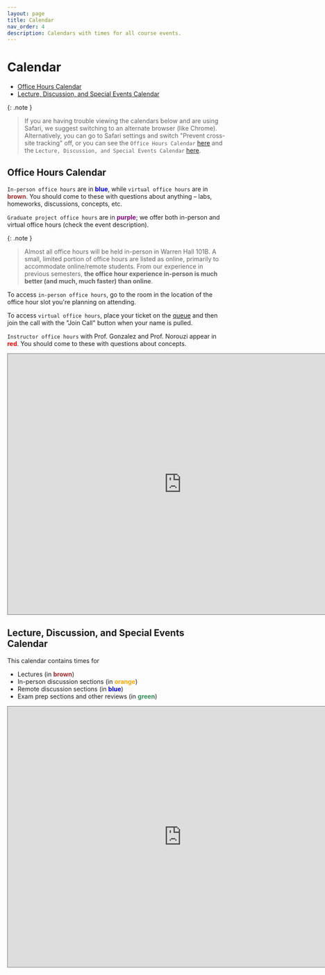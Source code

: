 ```yaml
---
layout: page
title: Calendar
nav_order: 4
description: Calendars with times for all course events.
---
```


# Calendar

* [Office Hours Calendar](#ohc)
* [Lecture, Discussion, and Special Events Calendar](#ldlc)

<!-- > :memo: **Note:** Sunrises are beautiful. -->


{: .note }
> If you are having trouble viewing the calendars below and are using Safari, we suggest switching to an alternate browser (like Chrome). Alternatively, you can go to Safari settings and switch "Prevent cross-site tracking" off, or you can see the `Office Hours Calendar` [here](https://calendar.google.com/calendar/embed?height=600&wkst=1&bgcolor=%23ffffff&ctz=America%2FLos_Angeles&showTitle=0&mode=WEEK&src=Y190OGE0MzY1cGhmY20wMGUyOW1oMXVha3Fuc0Bncm91cC5jYWxlbmRhci5nb29nbGUuY29t&src=Y19wZjBhcmZlYnBndGtiNTJlb25jbzNxMmVwMEBncm91cC5jYWxlbmRhci5nb29nbGUuY29t&src=Y19hZWNnMGE0djVlYmdjbDh0amo3cTcyNm9wNEBncm91cC5jYWxlbmRhci5nb29nbGUuY29t&src=Y19pZmlxOTA3MGI5OGprMDJoYnI4cDM3djNlc0Bncm91cC5jYWxlbmRhci5nb29nbGUuY29t&color=%237CB342&color=%23795548&color=%233F51B5&color=%23D50000) and the `Lecture, Discussion, and Special Events Calendar` [here](https://calendar.google.com/calendar/embed?height=600&wkst=1&bgcolor=%23ffffff&ctz=America%2FLos_Angeles&showTitle=0&mode=WEEK&src=Y191NGF0bWVhdGxwNzZ2ZXUyN3ZvMGFybm02Y0Bncm91cC5jYWxlbmRhci5nb29nbGUuY29t&src=Y190OGE0MzY1cGhmY20wMGUyOW1oMXVha3Fuc0Bncm91cC5jYWxlbmRhci5nb29nbGUuY29t&src=Y19mbzdiMzVzazY1Z25hZ212amhzMGtjY3RzOEBncm91cC5jYWxlbmRhci5nb29nbGUuY29t&color=%23F09300&color=%237CB342&color=%23795548).

<a name='ohc'></a>

## Office Hours Calendar

`In-person office hours` are in <span style="color:blue">**blue**</span>, while `virtual office hours` are in <span style="color:brown">**brown**</span>. You should come to these with questions about anything – labs, homeworks, discussions, concepts, etc. 

`Graduate project office hours` are in <span style="color:purple">**purple**</span>; we offer both in-person and virtual office hours (check the event description).

<!-- Click on each event to see which GSI and/or reader is running each office hour time.   -->

{: .note }
> Almost all office hours will be held in-person in Warren Hall 101B. A small, limited portion of office hours are listed as online, primarily to accommodate online/remote students. From our experience in previous semesters, **the office hour experience in-person is much better (and much, much faster) than online**.

To access `in-person office hours`, go to the room in the location of the office hour slot you're planning on attending.

To access `virtual office hours`, place your ticket on the [queue](http://oh.ds100.org/) and then join the call with the "Join Call" button when your name is pulled.

`Instructor office hours` with Prof. Gonzalez and Prof. Norouzi appear in <span style="color:red">**red**</span>. You should come to these with questions about concepts.

<iframe src="https://calendar.google.com/calendar/embed?height=600&wkst=1&bgcolor=%23ffffff&ctz=America%2FLos_Angeles&showTitle=0&mode=WEEK&src=Y190OGE0MzY1cGhmY20wMGUyOW1oMXVha3Fuc0Bncm91cC5jYWxlbmRhci5nb29nbGUuY29t&src=Y19wZjBhcmZlYnBndGtiNTJlb25jbzNxMmVwMEBncm91cC5jYWxlbmRhci5nb29nbGUuY29t&src=Y19hZWNnMGE0djVlYmdjbDh0amo3cTcyNm9wNEBncm91cC5jYWxlbmRhci5nb29nbGUuY29t&src=Y19pZmlxOTA3MGI5OGprMDJoYnI4cDM3djNlc0Bncm91cC5jYWxlbmRhci5nb29nbGUuY29t&src=c_469240f03417bcbdddb731b455bbff98dba55de11c5afb03fff0657e39522b54%40group.calendar.google.com&color=%237CB342&color=%23795548&color=%233F51B5&color=%23D50000&color=%235229A3" style="border:solid 1px #777" width="800" height="600" frameborder="0" scrolling="no"></iframe>

<br>

<a name='ldlc'></a>

## Lecture, Discussion, and Special Events Calendar

This calendar contains times for

- Lectures (in <span style="color:brown">**brown**</span>)
- In-person discussion sections (in <span style="color:orange">**orange**</span>)
- Remote discussion sections (in <span style="color:blue">**blue**</span>)
- Exam prep sections and other reviews (in <span style="color:SeaGreen">**green**</span>)

<!-- **Note: All events on this calendar are virtual.** -->

<!-- To access these events, use the Zoom links posted in <b><a href="">@6 on Piazza</a></b>. -->

<iframe src="https://calendar.google.com/calendar/embed?height=600&wkst=1&bgcolor=%23ffffff&ctz=America%2FLos_Angeles&showTitle=0&mode=WEEK&src=c_fo7b35sk65gnagmvjhs0kccts8%40group.calendar.google.com&src=c_u4atmeatlp76veu27vo0arnm6c%40group.calendar.google.com&src=c_0126f8dc8dc6b4a4ad7cd0f2f81a0b6f457ca5cc7c7e7e1de57b9d7bdadc1b4c%40group.calendar.google.com&src=c_0876a99b5cccab9c188e791fd28672d821a678e0d44ba1265423d3c834a70de3%40group.calendar.google.com&color=%23795548&color=%23F09300&color=%233F51B5&color=%237CB342" style="border:solid 1px #777" width="800" height="600" frameborder="0" scrolling="no"></iframe>